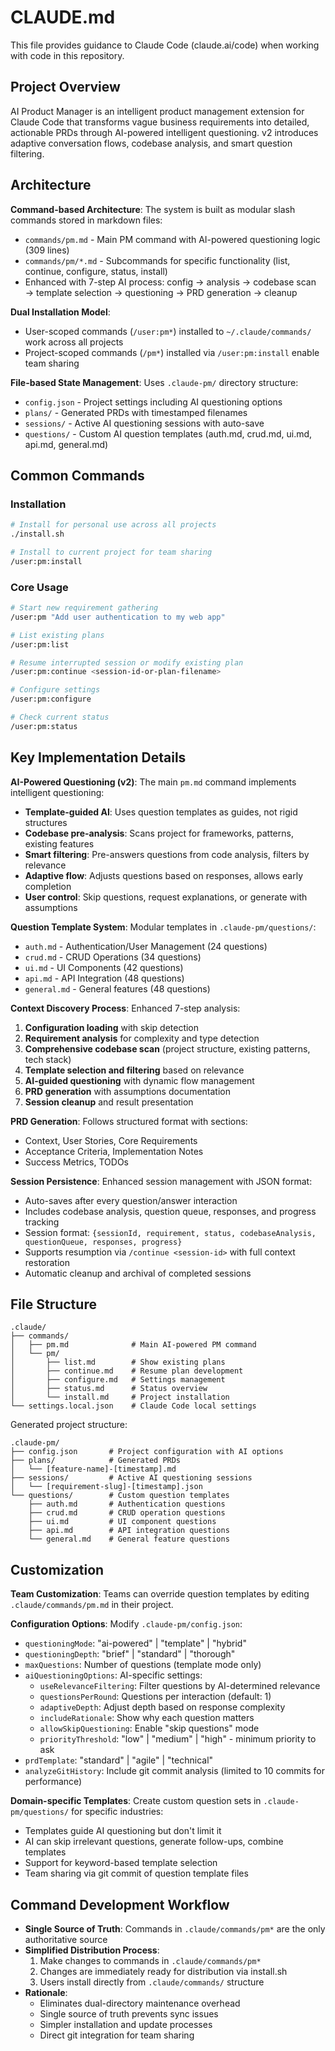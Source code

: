 # CLAUDE.md

This file provides guidance to Claude Code (claude.ai/code) when working with code in this repository.

## Project Overview

AI Product Manager is an intelligent product management extension for Claude Code that transforms vague business requirements into detailed, actionable PRDs through AI-powered intelligent questioning. v2 introduces adaptive conversation flows, codebase analysis, and smart question filtering.

## Architecture

**Command-based Architecture**: The system is built as modular slash commands stored in markdown files:
- `commands/pm.md` - Main PM command with AI-powered questioning logic (309 lines)
- `commands/pm/*.md` - Subcommands for specific functionality (list, continue, configure, status, install)
- Enhanced with 7-step AI process: config → analysis → codebase scan → template selection → questioning → PRD generation → cleanup

**Dual Installation Model**: 
- User-scoped commands (`/user:pm*`) installed to `~/.claude/commands/` work across all projects
- Project-scoped commands (`/pm*`) installed via `/user:pm:install` enable team sharing

**File-based State Management**: Uses `.claude-pm/` directory structure:
- `config.json` - Project settings including AI questioning options
- `plans/` - Generated PRDs with timestamped filenames
- `sessions/` - Active AI questioning sessions with auto-save
- `questions/` - Custom AI question templates (auth.md, crud.md, ui.md, api.md, general.md)

## Common Commands

### Installation
```bash
# Install for personal use across all projects
./install.sh

# Install to current project for team sharing
/user:pm:install
```

### Core Usage
```bash
# Start new requirement gathering
/user:pm "Add user authentication to my web app"

# List existing plans
/user:pm:list

# Resume interrupted session or modify existing plan
/user:pm:continue <session-id-or-plan-filename>

# Configure settings
/user:pm:configure

# Check current status
/user:pm:status
```

## Key Implementation Details

**AI-Powered Questioning (v2)**: The main `pm.md` command implements intelligent questioning:
- **Template-guided AI**: Uses question templates as guides, not rigid structures
- **Codebase pre-analysis**: Scans project for frameworks, patterns, existing features
- **Smart filtering**: Pre-answers questions from code analysis, filters by relevance
- **Adaptive flow**: Adjusts questions based on responses, allows early completion
- **User control**: Skip questions, request explanations, or generate with assumptions

**Question Template System**: Modular templates in `.claude-pm/questions/`:
- `auth.md` - Authentication/User Management (24 questions)
- `crud.md` - CRUD Operations (34 questions)
- `ui.md` - UI Components (42 questions)
- `api.md` - API Integration (48 questions)
- `general.md` - General features (48 questions)

**Context Discovery Process**: Enhanced 7-step analysis:
1. **Configuration loading** with skip detection
2. **Requirement analysis** for complexity and type detection
3. **Comprehensive codebase scan** (project structure, existing patterns, tech stack)
4. **Template selection and filtering** based on relevance
5. **AI-guided questioning** with dynamic flow management
6. **PRD generation** with assumptions documentation
7. **Session cleanup** and result presentation

**PRD Generation**: Follows structured format with sections:
- Context, User Stories, Core Requirements
- Acceptance Criteria, Implementation Notes
- Success Metrics, TODOs

**Session Persistence**: Enhanced session management with JSON format:
- Auto-saves after every question/answer interaction
- Includes codebase analysis, question queue, responses, and progress tracking
- Session format: `{sessionId, requirement, status, codebaseAnalysis, questionQueue, responses, progress}`
- Supports resumption via `/continue <session-id>` with full context restoration
- Automatic cleanup and archival of completed sessions

## File Structure

```
.claude/
├── commands/
│   ├── pm.md              # Main AI-powered PM command
│   └── pm/
│       ├── list.md        # Show existing plans
│       ├── continue.md    # Resume plan development
│       ├── configure.md   # Settings management
│       ├── status.md      # Status overview
│       └── install.md     # Project installation
└── settings.local.json    # Claude Code local settings
```

Generated project structure:
```
.claude-pm/
├── config.json       # Project configuration with AI options
├── plans/            # Generated PRDs
│   └── [feature-name]-[timestamp].md
├── sessions/         # Active AI questioning sessions
│   └── [requirement-slug]-[timestamp].json
└── questions/        # Custom question templates
    ├── auth.md       # Authentication questions
    ├── crud.md       # CRUD operation questions
    ├── ui.md         # UI component questions
    ├── api.md        # API integration questions
    └── general.md    # General feature questions
```

## Customization

**Team Customization**: Teams can override question templates by editing `.claude/commands/pm.md` in their project.

**Configuration Options**: Modify `.claude-pm/config.json`:
- `questioningMode`: "ai-powered" | "template" | "hybrid"
- `questioningDepth`: "brief" | "standard" | "thorough"
- `maxQuestions`: Number of questions (template mode only)
- `aiQuestioningOptions`: AI-specific settings:
  - `useRelevanceFiltering`: Filter questions by AI-determined relevance
  - `questionsPerRound`: Questions per interaction (default: 1)
  - `adaptiveDepth`: Adjust depth based on response complexity
  - `includeRationale`: Show why each question matters
  - `allowSkipQuestioning`: Enable "skip questions" mode
  - `priorityThreshold`: "low" | "medium" | "high" - minimum priority to ask
- `prdTemplate`: "standard" | "agile" | "technical"
- `analyzeGitHistory`: Include git commit analysis (limited to 10 commits for performance)

**Domain-specific Templates**: Create custom question sets in `.claude-pm/questions/` for specific industries:
- Templates guide AI questioning but don't limit it
- AI can skip irrelevant questions, generate follow-ups, combine templates
- Support for keyword-based template selection
- Team sharing via git commit of question template files

## Command Development Workflow

- **Single Source of Truth**: Commands in `.claude/commands/pm*` are the only authoritative source
- **Simplified Distribution Process**:
  1. Make changes to commands in `.claude/commands/pm*`
  2. Changes are immediately ready for distribution via install.sh
  3. Users install directly from `.claude/commands/` structure
- **Rationale**:
  - Eliminates dual-directory maintenance overhead
  - Single source of truth prevents sync issues
  - Simpler installation and update processes
  - Direct git integration for team sharing